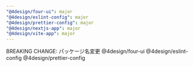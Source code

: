 ```yaml
---
"@4design/four-ui": major
"@4design/eslint-config": major
"@4design/prettier-config": major
"@4design/nextjs-app": major
"@4design/vite-app": major
---
```


BREAKING CHANGE: パッケージ名変更 @4design/four-ui @4design/eslint-config @4design/prettier-config
